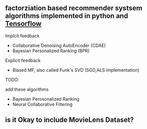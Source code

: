 ## factorziation based recommender systsem algorithms implemented in python and [Tensorflow](http://tensorflow.org) 


Implcit feedback

- Collaborative Denoising AutoEncoder 	(CDAE)
- Bayesian Personalized Ranking 		(BPR)


Explicit feedback
- Biased MF, also called Funk's SVD (SGD,ALS implementation)


TODO:

add these algorithms
- Bayesian Perosonalized Ranking
- Neural Collaborative Filtering


is it Okay to include MovieLens Dataset?
---
